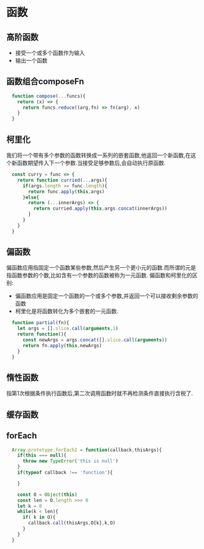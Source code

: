 # 函数
## 高阶函数
  * 接受一个或多个函数作为输入
  * 输出一个函数
## 函数组合composeFn
```js
  function compose(...funcs){
    return (x) => {
      return funcs.reduce((arg,fn) => fn(arg), x)
    }
  }
```
## 柯里化
我们将一个带有多个参数的函数转换成一系列的嵌套函数,他返回一个新函数,在这个新函数期望传入下一个参数.当接受足够参数后,会自动执行原函数.
```js
  const curry = func => {
    return function curried(...args){
      if(args.length >= func.length){
        return func.apply(this,args)
      }else{
        return (...innerArgs) => {
          return curried.apply(this,args.concat(innerArgs))
        }
      }
    }
  }
```
## 偏函数
偏函数应用指固定一个函数某些参数,然后产生另一个更小元的函数.而所谓的元是指函数参数的个数,比如含有一个参数的函数被称为一元函数.
偏函数和柯里化的区别:
  * 偏函数应用是固定一个函数的一个或多个参数,并返回一个可以接收剩余参数的函数
  * 柯里化是将函数转化为多个嵌套的一元函数.

```js
  function partial(fn){
    let args = [].slice.call(arguments,1)
    return function(){
      const newArgs = args.concat([].slice.call(arguments))
      return fn.apply(this,newArgs)
    }
  }
```

## 惰性函数
指第1次根据条件执行函数后,第二次调用函数时就不再检测条件直接执行含税了.
## 缓存函数

## forEach
```js
  Array.prototype.forEach2 = function(callback,thisArgs){
    if(this === null){
      throw new TypeError('this is null')
    }
    if(typeof callback !== 'function'){

    }

    const O = Object(this)
    const len = O.length >>> 0
    let k = 0
    while(k < len){
      if( k in O){
        callback.call(thisArgs,O[k],k,O)
      }
    }
  }
```